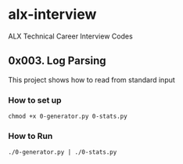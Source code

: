 # alx-interview
ALX Technical Career Interview Codes
## 0x003. Log Parsing
This project shows how to read from standard input

### How to set up
```shell
chmod +x 0-generator.py 0-stats.py 
```
### How to Run
```shell
./0-generator.py | ./0-stats.py 
```

